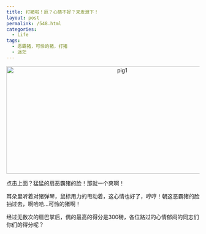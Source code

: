 ```yaml
---
title: 打猪啦！厄？心情不好？来发泄下！
layout: post
permalink: /548.html
categories:
  - Life
tags:
  - 恶霸猪，可怜的猪，打猪
  - 迷茫
---
```

<p style="text-align: center;">
  <a href="http://img.flash.tom.com/flashlink/flash_swf/f/flash_comicren/1107491113_77742.swf"><img class="aligncenter size-full wp-image-554" title="pig1" src="http://www.80aj.com/wp-content/uploads/2009/10/pig1.jpg" alt="pig1" width="588" height="280" /></a>
</p>

点击上面？猛猛的扇恶霸猪的脸！那就一个爽啊！

耳朵里听着对猪弹琴，鼠标用力的甩动着，这心情也好了，哼哼！朝这恶霸猪的脸抽过去，啊哈哈&#8230;可怜的猪啊！

经过无数次的扇巴掌后，偶的最高的得分是300磅，各位路过的心情郁闷的同志们你们的得分呢？